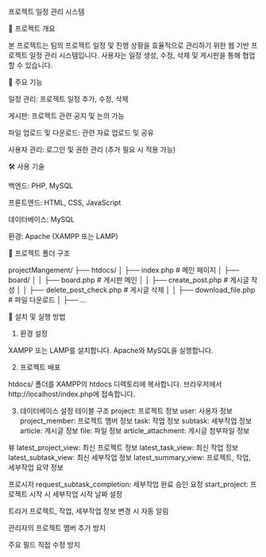 프로젝트 일정 관리 시스템

📌 프로젝트 개요

본 프로젝트는 팀의 프로젝트 일정 및 진행 상황을 효율적으로 관리하기 위한 웹 기반 프로젝트 일정 관리 시스템입니다. 사용자는 일정 생성, 수정, 삭제 및 게시판을 통해 협업할 수 있습니다.

🚀 주요 기능

일정 관리: 프로젝트 일정 추가, 수정, 삭제

게시판: 프로젝트 관련 공지 및 논의 가능

파일 업로드 및 다운로드: 관련 자료 업로드 및 공유

사용자 관리: 로그인 및 권한 관리 (추가 필요 시 적용 가능)

🛠️ 사용 기술

백엔드: PHP, MySQL

프론트엔드: HTML, CSS, JavaScript

데이터베이스: MySQL

환경: Apache (XAMPP 또는 LAMP)

📂 프로젝트 폴더 구조

projectMangement/
├── htdocs/
│   ├── index.php  # 메인 페이지
│   ├── board/
│   │   ├── board.php  # 게시판 메인
│   │   ├── create_post.php  # 게시글 작성
│   │   ├── delete_post_check.php  # 게시글 삭제
│   │   ├── download_file.php  # 파일 다운로드
│   ├── ...

🔧 설치 및 실행 방법

1. 환경 설정

XAMPP 또는 LAMP를 설치합니다.
Apache와 MySQL을 실행합니다.

2. 프로젝트 배포

htdocs/ 폴더를 XAMPP의 htdocs 디렉토리에 복사합니다.
브라우저에서 http://localhost/index.php에 접속합니다.

3. 데이터베이스 설정
테이블 구조
project: 프로젝트 정보
user: 사용자 정보
project_member: 프로젝트 멤버 정보
task: 작업 정보
subtask: 세부작업 정보
article: 게시글 정보
file: 파일 정보
article_attachment: 게시글 첨부파일 정보

뷰
latest_project_view: 최신 프로젝트 정보
latest_task_view: 최신 작업 정보
latest_subtask_view: 최신 세부작업 정보
latest_summary_view: 프로젝트, 작업, 세부작업 요약 정보

프로시저
request_subtask_completion: 세부작업 완료 승인 요청
start_project: 프로젝트 시작 시 세부작업 시작 날짜 설정

트리거
프로젝트, 작업, 세부작업 정보 변경 시 자동 알림

관리자의 프로젝트 멤버 추가 방지

주요 필드 직접 수정 방지

